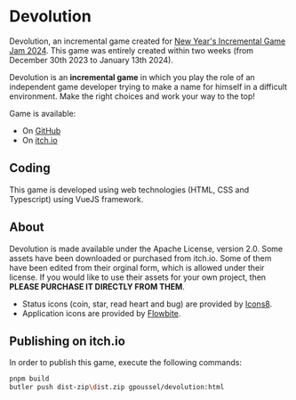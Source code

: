 # Devolution

Devolution, an incremental game created for [New Year's Incremental Game Jam 2024](https://itch.io/jam/nyigj-2024). This game was entirely created within two weeks (from December 30th 2023 to January 13th 2024).

Devolution is an **incremental game** in which you play the role of an independent game developer trying to make a name for himself in a difficult environment. Make the right choices and work your way to the top!

Game is available:

- On [GitHub](https://gpoussel.github.io/devolution/)
- On [itch.io](https://gpoussel.itch.io/devolution/)

## Coding

This game is developed using web technologies (HTML, CSS and Typescript) using VueJS framework.

## About

Devolution is made available under the Apache License, version 2.0. Some assets have been downloaded or purchased from itch.io. Some of them have been edited from their orginal form, which is allowed under their license. If you would like to use their assets for your own project, then **PLEASE PURCHASE IT DIRECTLY FROM THEM**.

- Status icons (coin, star, read heart and bug) are provided by [Icons8](https://icons8.com/).
- Application icons are provided by [Flowbite](https://flowbite.com/icons/).

## Publishing on itch.io

In order to publish this game, execute the following commands:

```bash
pnpm build
butler push dist-zip\dist.zip gpoussel/devolution:html
```
